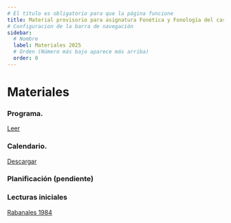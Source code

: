 ```yaml
---
# El título es obligatorio para que la página funcione
title: Material provisorio para asignatura Fonética y Fonología del castellano I USACH 2025
# Configuracion de la barra de navegación
sidebar:
  # Nombre
  label: Materiales 2025
  # Orden (Número más bajo aparece más arriba)
  order: 0
---
```

# Materiales
### Programa. 
[Leer](https://docs.google.com/document/d/1M371eiBPN1WWyZidqMWnMR8wKJ5zNAkI/edit?usp=sharing&ouid=110964101727370424388&rtpof=true&sd=true)
### Calendario. 
[Descargar](https://docs.google.com/spreadsheets/d/e/2PACX-1vTlXiqJd09__kZ5igtNrvHKzFkFlSs3iay_lzQwiFdnROFQMWiTdqYXg4M9bkH2zbqoZECRuYxXrFt7/pub?gid=1373650990&single=true&output=pdf)
### Planificación (pendiente)
### Lecturas iniciales
[Rabanales 1984](QUE_ES_HABLAR_CORRECTAMENTE(1)(1).pdf)
